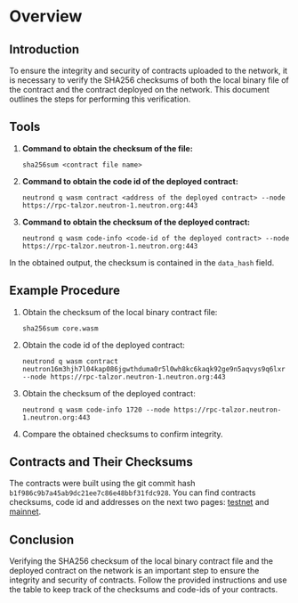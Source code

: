 # Overview

## Introduction

To ensure the integrity and security of contracts uploaded to the network, it is necessary to verify the SHA256 checksums of both the local binary file of the contract and the contract deployed on the network. This document outlines the steps for performing this verification.

## Tools

1. **Command to obtain the checksum of the file:**

   ```
   sha256sum <contract file name>
   ```

2. **Command to obtain the code id of the deployed contract:**

   ```
   neutrond q wasm contract <address of the deployed contract> --node https://rpc-talzor.neutron-1.neutron.org:443

   ```

3. **Command to obtain the checksum of the deployed contract:**
   ```
   neutrond q wasm code-info <code-id of the deployed contract> --node https://rpc-talzor.neutron-1.neutron.org:443
   ```

In the obtained output, the checksum is contained in the `data_hash` field.

## Example Procedure

1. Obtain the checksum of the local binary contract file:

   ```
   sha256sum core.wasm
   ```

2. Obtain the code id of the deployed contract:

   ```
   neutrond q wasm contract neutron16m3hjh7l04kap086jgwthduma0r5l0wh8kc6kaqk92ge9n5aqvys9q6lxr --node https://rpc-talzor.neutron-1.neutron.org:443
   ```

3. Obtain the checksum of the deployed contract:

   ```
   neutrond q wasm code-info 1720 --node https://rpc-talzor.neutron-1.neutron.org:443
   ```

4. Compare the obtained checksums to confirm integrity.

## Contracts and Their Checksums

The contracts were built using the git commit hash `b1f986c9b7a45ab9dc21ee7c86e48bbf31fdc928`.
You can find contracts checksums, code id and addresses on the next two pages: [testnet](./testnet.md) and [mainnet](./mainnet.md).

## Conclusion

Verifying the SHA256 checksum of the local binary contract file and the deployed contract on the network is an important step to ensure the integrity and security of contracts. Follow the provided instructions and use the table to keep track of the checksums and code-ids of your contracts.

